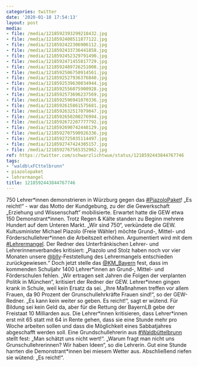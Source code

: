 ```yaml
---
categories: twitter
date: '2020-01-18 17:54:13'
layout: post
media:
- file: /media/1218592393299218432.jpg
- file: /media/1218592408511877122.jpg
- file: /media/1218592422306906112.jpg
- file: /media/1218592433736441858.jpg
- file: /media/1218592452329791490.jpg
- file: /media/1218592471455817729.jpg
- file: /media/1218592489726251008.jpg
- file: /media/1218592506750914561.jpg
- file: /media/1218592527936376840.jpg
- file: /media/1218592539630034944.jpg
- file: /media/1218592556075900928.jpg
- file: /media/1218592573696237569.jpg
- file: /media/1218592596941070336.jpg
- file: /media/1218592615861575681.jpg
- file: /media/1218592632517079047.jpg
- file: /media/1218592650200276994.jpg
- file: /media/1218592672207777792.jpg
- file: /media/1218592690742448129.jpg
- file: /media/1218592707590926336.jpg
- file: /media/1218592725035114497.jpg
- file: /media/1218592747424305157.jpg
- file: /media/1218592767565352962.jpg
ref: https://twitter.com/schwarzlichtwue/status/1218592443844767746
tags:
- "waldb\xFCttelbrunn"
- piazolopaket
- lehrermangel
title: 1218592443844767746
---
```

750 Lehrer\*innen demonstrieren in Würzburg gegen das [#PiazoloPaket](/t/piazolopaket)! 
„Es reicht!“ - war das Motto der Kundgebung, zu der die Gewerkschaft „Erziehung und Wissenschaft“ mobilisierte. Erwartet hatte die GEW etwa 150 Demonstrant\*innen. Trotz Regen &amp; Kälte standen zu Beginn mehrere Hundert auf dem Unteren Markt. „Wir sind 750“, verkündete die GEW. 
Kultusminister Michael Piazolo (Freie Wähler) möchte Grund-, Mittel- und Förderschullehrer\*innen die Arbeitszeit erhöhen. Argumentiert wird mit dem [#Lehrermangel](/t/lehrermangel). 
Der Redner des Unterfränkischen Lehrer- und Lehrerinnenverbandes kritisiert: „Piazolo und Stolz haben noch vor vier Monaten unsere [@bllv](https://twitter.com/bllv)-Feststellung des Lehrermangels entschieden zurückgewiesen.“ 
Doch jetzt stelle das [@KM_Bayern](https://twitter.com/KM_Bayern) fest, dass im kommenden Schuljahr 1400 Lehrer\*innen an Grund-, Mittel- und Förderschulen fehlen. 
„Wir ertragen seit Jahren die Folgen der verplanten Politik in München“, kritisiert der Redner der GEW. Lehrer\*innen gingen krank in Schule, weil kein Ersatz da sei. „Ihre Maßnahmen treffen vor allem Frauen, da 90 Prozent der Grunschullehrkräfte Frauen sind!“, so der GEW-Redner. 
„Es kann kein weiter so geben. Es reicht!“, sagt er wütend. Für Bildung sei kein Geld da, aber für die Rettung der BayernLB gebe der Freistaat 10 Milliarden aus.
Die Lehrer\*innen kritisieren, dass Lehrer\*innen erst mit 65 statt mit 64 in Rente gehen, dass sie eine Stunde mehr pro Woche arbeiten sollen und dass die Möglichkeit eines Sabbatjahres abgeschafft werden soll.
Eine Grundschullehrerin aus [#Waldbüttelbrunn](/t/waldbüttelbrunn) stellt fest: „Man schätzt uns nicht wert!“. „Warum fragt man nicht uns Grunschullehrerinnen? Wir haben Ideen“, so die Lehrerin.
Gut eine Stunde harrten die Demonstrant\*innen bei miesem Wetter aus. Abschließend riefen sie wütend: „Es reicht!“.